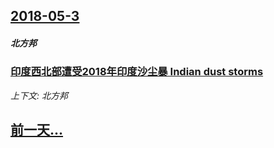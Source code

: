 ## [2018-05-3](/news/2018/05/3/index.md)

##### 北方邦
### [印度西北部遭受2018年印度沙尘暴 Indian dust storms ](/news/2018/05/3/印度西北部遭受2018年印度沙尘暴-Indian-dust-storms.md)
_上下文: 北方邦_

## [前一天...](/news/2018/05/2/index.md)

